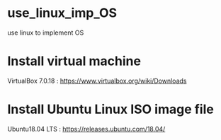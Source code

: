 # use_linux_imp_OS
use linux to implement OS

# Install virtual machine 
VirtualBox 7.0.18 : https://www.virtualbox.org/wiki/Downloads

# Install Ubuntu Linux ISO image file
Ubuntu18.04 LTS : https://releases.ubuntu.com/18.04/


